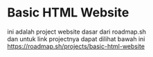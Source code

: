 # Basic HTML Website
ini adalah project website dasar dari roadmap.sh <br/>
dan untuk link projectnya dapat dilihat bawah ini<br/>
https://roadmap.sh/projects/basic-html-website

